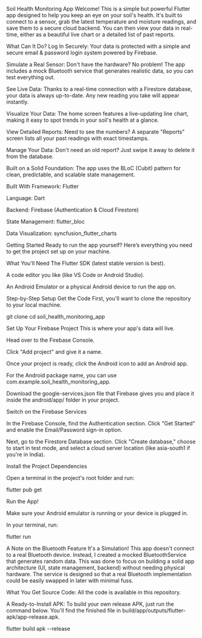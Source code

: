 Soil Health Monitoring App
Welcome! This is a simple but powerful Flutter app designed to help you keep an eye on your soil's health. It's built to connect to a sensor, grab the latest temperature and moisture readings, and save them to a secure cloud backend. You can then view your data in real-time, either as a beautiful live chart or a detailed list of past reports.

What Can It Do?
Log In Securely: Your data is protected with a simple and secure email & password login system powered by Firebase.

Simulate a Real Sensor: Don't have the hardware? No problem! The app includes a mock Bluetooth service that generates realistic data, so you can test everything out.

See Live Data: Thanks to a real-time connection with a Firestore database, your data is always up-to-date. Any new reading you take will appear instantly.

Visualize Your Data: The home screen features a live-updating line chart, making it easy to spot trends in your soil's health at a glance.

View Detailed Reports: Need to see the numbers? A separate "Reports" screen lists all your past readings with exact timestamps.

Manage Your Data: Don't need an old report? Just swipe it away to delete it from the database.

Built on a Solid Foundation: The app uses the BLoC (Cubit) pattern for clean, predictable, and scalable state management.

Built With
Framework: Flutter

Language: Dart

Backend: Firebase (Authentication & Cloud Firestore)

State Management: flutter_bloc

Data Visualization: syncfusion_flutter_charts

Getting Started
Ready to run the app yourself? Here’s everything you need to get the project set up on your machine.

What You'll Need
The Flutter SDK (latest stable version is best).

A code editor you like (like VS Code or Android Studio).

An Android Emulator or a physical Android device to run the app on.

Step-by-Step Setup
Get the Code
First, you'll want to clone the repository to your local machine.

git clone <your-repository-url>
cd soil_health_monitoring_app

Set Up Your Firebase Project
This is where your app's data will live.

Head over to the Firebase Console.

Click "Add project" and give it a name.

Once your project is ready, click the Android icon to add an Android app.

For the Android package name, you can use com.example.soil_health_monitoring_app.

Download the google-services.json file that Firebase gives you and place it inside the android/app/ folder in your project.

Switch on the Firebase Services

In the Firebase Console, find the Authentication section. Click "Get Started" and enable the Email/Password sign-in option.

Next, go to the Firestore Database section. Click "Create database," choose to start in test mode, and select a cloud server location (like asia-south1 if you're in India).

Install the Project Dependencies

Open a terminal in the project's root folder and run:

flutter pub get

Run the App!

Make sure your Android emulator is running or your device is plugged in.

In your terminal, run:

flutter run

A Note on the Bluetooth Feature
It's a Simulation! This app doesn't connect to a real Bluetooth device. Instead, I created a mocked BluetoothService that generates random data. This was done to focus on building a solid app architecture (UI, state management, backend) without needing physical hardware. The service is designed so that a real Bluetooth implementation could be easily swapped in later with minimal fuss.

What You Get
Source Code: All the code is available in this repository.

A Ready-to-Install APK: To build your own release APK, just run the command below. You'll find the finished file in build/app/outputs/flutter-apk/app-release.apk.

flutter build apk --release

